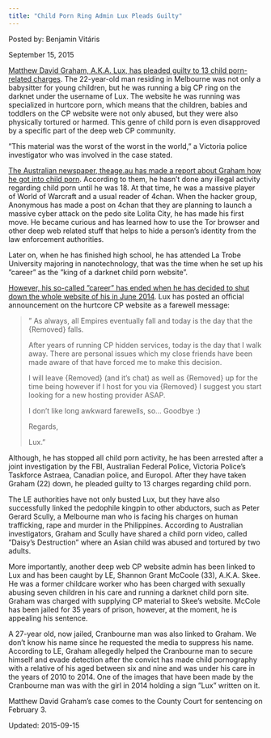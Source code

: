 ```yaml
---
title: "Child Porn Ring Admin Lux Pleads Guilty"
---
```


Posted by: Benjamin Vitáris 

<span>September 15, 2015</span>

<p><a href="http://www.theage.com.au/victoria/melbourne-hurtcore-paedophile-master-matthew-graham-pleads-guilty-20150908-gjht6d.html">Matthew David Graham, A.K.A. Lux, has pleaded guilty to 13 child porn-related charges</a>. The 22-year-old man residing in Melbourne was not only a babysitter for young children, but he was running a big CP ring on the darknet under the username of Lux. The website he was running was specialized in hurtcore porn, which means that the children, babies and toddlers on the CP website were not only abused, but they were also physically tortured or harmed. This genre of child porn is even disapproved by a specific part of the deep web CP community.</p>
<p>”This material was the worst of the worst in the world,&#8221; a Victoria police investigator who was involved in the case stated.</p>
<p><a href="http://www.theage.com.au/victoria/how-matthew-david-grahams-hurtcore-paedophile-habit-began-on-the-dark-web-20150908-gjhz43.html">The Australian newspaper, theage.au has made a report about Graham how he got into child porn</a>. According to them, he hasn’t done any illegal activity regarding child porn until he was 18. At that time, he was a massive player of World of Warcraft and a usual reader of 4chan. When the hacker group, Anonymous has made a post on 4chan that they are planning to launch a massive cyber attack on the pedo site Lolita City, he has made his first move. He became curious and has learned how to use the Tor browser and other deep web related stuff that helps to hide a person’s identity from the law enforcement authorities.</p>
<p>Later on, when he has finished high school, he has attended La Trobe University majoring in nanotechnology, that was the time when he set up his ”career” as the ”king of a darknet child porn website”.</p>
<p><a href="/2014/06/24/large-number-of-child-abuse-sites-shut-down-abruptly/">However, his so-called ”career” has ended when he has decided to shut down the whole website of his in June 2014</a>. Lux has posted an official announcement on the hurtcore CP website as a farewell message:</p>
<blockquote><p>” As always, all Empires eventually fall and today is the day that the {Removed} falls.</p>
<p>After years of running CP hidden services, today is the day that I walk away. There are personal issues which my close friends have been made aware of that have forced me to make this decision.</p>
<p>I will leave {Removed} (and it’s chat) as well as {Removed} up for the time being however if I host for you via {Removed} I suggest you start looking for a new hosting provider ASAP.</p>
<p>I don’t like long awkward farewells, so… Goodbye :)</p>
<p>Regards,</p>
<p>Lux.”</p></blockquote>
<p>Although, he has stopped all child porn activity, he has been arrested after a joint investigation by the FBI, Australian Federal Police, Victoria Police&#8217;s Taskforce Astraea, Canadian police, and Europol. After they have taken Graham (22) down, he pleaded guilty to 13 charges regarding child porn.</p>
<p>The LE authorities have not only busted Lux, but they have also successfully linked the pedophile kingpin to other abductors, such as Peter Gerard Scully, a Melbourne man who is facing his charges on human trafficking, rape and murder in the Philippines. According to Australian investigators, Graham and Scully have shared a child porn video, called ”Daisy’s Destruction” where an Asian child was abused and tortured by two adults.</p>
<p>More importantly, another deep web CP website admin has been linked to Lux and has been caught by LE, Shannon Grant McCoole (33), A.K.A. Skee. He was a former childcare worker who has been charged with sexually abusing seven children in his care and running a darknet child porn site. Graham was charged with supplying CP material to Skee’s website. McCole has been jailed for 35 years of prison, however, at the moment, he is appealing his sentence.</p>
<p>A 27-year old, now jailed, Cranbourne man was also linked to Graham. We don’t know his name since he requested the media to suppress his name. According to LE, Graham allegedly helped the Cranbourne man to secure himself and evade detection after the convict has made child pornography with a relative of his aged between six and nine and was under his care in the years of 2010 to 2014. One of the images that have been made by the Cranbourne man was with the girl in 2014 holding a sign ”Lux” written on it.</p>
<p>Matthew David Graham’s case comes to the County Court for sentencing on February 3.</p>

Updated: 2015-09-15

